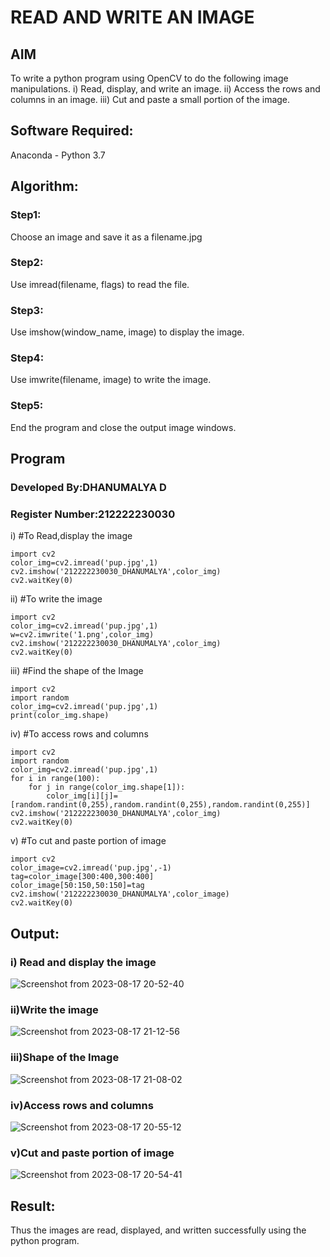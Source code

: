 # READ AND WRITE AN IMAGE
## AIM
To write a python program using OpenCV to do the following image manipulations.
i) Read, display, and write an image.
ii) Access the rows and columns in an image.
iii) Cut and paste a small portion of the image.

## Software Required:
Anaconda - Python 3.7
## Algorithm:
### Step1:
Choose an image and save it as a filename.jpg
### Step2:
Use imread(filename, flags) to read the file.
### Step3:
Use imshow(window_name, image) to display the image.
### Step4:
Use imwrite(filename, image) to write the image.
### Step5:
End the program and close the output image windows.
## Program
### Developed By:DHANUMALYA D
### Register Number:212222230030 
i) #To Read,display the image
```
import cv2
color_img=cv2.imread('pup.jpg',1)
cv2.imshow('212222230030_DHANUMALYA',color_img)
cv2.waitKey(0)  

```
ii) #To write the image
```
import cv2
color_img=cv2.imread('pup.jpg',1)
w=cv2.imwrite('1.png',color_img)
cv2.imshow('212222230030_DHANUMALYA',color_img)
cv2.waitKey(0) 

```
iii) #Find the shape of the Image
```
import cv2
import random
color_img=cv2.imread('pup.jpg',1)
print(color_img.shape)

```
iv) #To access rows and columns

```
import cv2
import random
color_img=cv2.imread('pup.jpg',1)
for i in range(100):
    for j in range(color_img.shape[1]):
        color_img[i][j]=[random.randint(0,255),random.randint(0,255),random.randint(0,255)]
cv2.imshow('212222230030_DHANUMALYA',color_img)
cv2.waitKey(0)

```
v) #To cut and paste portion of image
```
import cv2
color_image=cv2.imread('pup.jpg',-1)
tag=color_image[300:400,300:400]
color_image[50:150,50:150]=tag
cv2.imshow('212222230030_DHANUMALYA',color_image)
cv2.waitKey(0)

```

## Output:

### i) Read and display the image

![Screenshot from 2023-08-17 20-52-40](https://github.com/Dhanudhanaraj/READ-AND-WRITE-IMAGE/assets/119218812/34bb22fc-0d74-4b7f-ab85-6f2febe1aa35)




### ii)Write the image
![Screenshot from 2023-08-17 21-12-56](https://github.com/Dhanudhanaraj/READ-AND-WRITE-IMAGE/assets/119218812/1ac27797-9da9-465b-8ce7-7cb0cdb99c9f)




### iii)Shape of the Image

![Screenshot from 2023-08-17 21-08-02](https://github.com/Dhanudhanaraj/READ-AND-WRITE-IMAGE/assets/119218812/a5c28592-fb49-48ad-9fcc-21621b9ddc94)


### iv)Access rows and columns
![Screenshot from 2023-08-17 20-55-12](https://github.com/Dhanudhanaraj/READ-AND-WRITE-IMAGE/assets/119218812/7b896850-4cc3-422a-90e8-4b47dc35a6ef)



### v)Cut and paste portion of image
![Screenshot from 2023-08-17 20-54-41](https://github.com/Dhanudhanaraj/READ-AND-WRITE-IMAGE/assets/119218812/3e676b9a-d158-4bc4-b690-c9d12d9dd30d)




## Result:

Thus the images are read, displayed, and written successfully using the python program.
